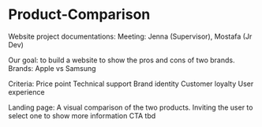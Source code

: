 # Product-Comparison
Website project documentations:
Meeting:
Jenna (Supervisor), Mostafa (Jr Dev)

Our goal: to build a website to show the pros and cons of two brands.
Brands: Apple vs Samsung

Criteria:
Price point
Technical support
Brand identity
Customer loyalty
User experience

Landing page:
A visual comparison of the two products.
Inviting the user to select one to show more information
CTA tbd
